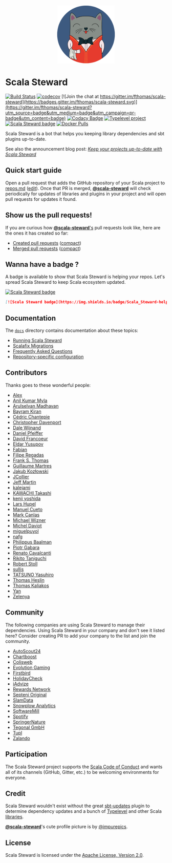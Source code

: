 <p align="center">
<img src="https://github.com/fthomas/scala-steward/raw/master/data/images/scala-steward-logo-circle-0.png" height="180px">
</p>

# Scala Steward
[![Build Status](https://travis-ci.com/fthomas/scala-steward.svg?branch=master)](https://travis-ci.com/fthomas/scala-steward)
[![codecov](https://codecov.io/gh/fthomas/scala-steward/branch/master/graph/badge.svg)](https://codecov.io/gh/fthomas/scala-steward)
[![Join the chat at https://gitter.im/fthomas/scala-steward](https://badges.gitter.im/fthomas/scala-steward.svg)](https://gitter.im/fthomas/scala-steward?utm_source=badge&utm_medium=badge&utm_campaign=pr-badge&utm_content=badge)
[![Codacy Badge](https://api.codacy.com/project/badge/Grade/4573461025c642daa4128b659ee54fc9)](https://www.codacy.com/app/fthomas/scala-steward?utm_source=github.com&amp;utm_medium=referral&amp;utm_content=fthomas/scala-steward&amp;utm_campaign=Badge_Grade)
[![Typelevel project](https://img.shields.io/badge/typelevel-project-brightgreen.svg)](https://typelevel.org/projects/#scala-steward)
[![Scala Steward badge](https://img.shields.io/badge/Scala_Steward-helping-brightgreen.svg?style=flat&logo=data:image/png;base64,iVBORw0KGgoAAAANSUhEUgAAAA4AAAAQCAMAAAARSr4IAAAAVFBMVEUAAACHjojlOy5NWlrKzcYRKjGFjIbp293YycuLa3pYY2LSqql4f3pCUFTgSjNodYRmcXUsPD/NTTbjRS+2jomhgnzNc223cGvZS0HaSD0XLjbaSjElhIr+AAAAAXRSTlMAQObYZgAAAHlJREFUCNdNyosOwyAIhWHAQS1Vt7a77/3fcxxdmv0xwmckutAR1nkm4ggbyEcg/wWmlGLDAA3oL50xi6fk5ffZ3E2E3QfZDCcCN2YtbEWZt+Drc6u6rlqv7Uk0LdKqqr5rk2UCRXOk0vmQKGfc94nOJyQjouF9H/wCc9gECEYfONoAAAAASUVORK5CYII=)](https://scala-steward.org)
[![Docker Pulls](https://img.shields.io/docker/pulls/fthomas/scala-steward.svg?style=flat)](https://hub.docker.com/r/fthomas/scala-steward/)

Scala Steward is a bot that helps you keeping library dependencies
and sbt plugins up-to-date.

See also the announcement blog post:
[*Keep your projects up-to-date with Scala Steward*](https://www.scala-lang.org/blog/2019/07/10/announcing-scala-steward.html)

## Quick start guide

Open a pull request that adds the GitHub repository of your Scala project
to [repos.md](https://github.com/scala-steward-org/repos/blob/master/repos.md)
([edit](https://github.com/scala-steward-org/repos/edit/master/repos.md)).
Once that PR is merged, [**@scala-steward**][@scala-steward] will check
periodically for updates of libraries and plugins in your project and will
open pull requests for updates it found.

## Show us the pull requests!

If you are curious how [**@scala-steward**'s][@scala-steward] pull requests
look like, here are the ones it has created so far:

* [Created pull requests](https://github.com/search?q=author%3Ascala-steward+is%3Apr)
  ([compact](             https://github.com/pulls?q=author%3Ascala-steward+is%3Apr))
* [Merged pull requests]( https://github.com/search?q=author%3Ascala-steward+is%3Amerged+sort%3Aupdated-desc)
  ([compact](             https://github.com/pulls?q=author%3Ascala-steward+is%3Amerged+sort%3Aupdated-desc))

## Wanna have a badge ?

A badge is available to show that Scala Steward is helping your repos.
Let's spread Scala Steward to keep Scala ecosystem updated.

[![Scala Steward badge](https://img.shields.io/badge/Scala_Steward-helping-brightgreen.svg?style=flat&logo=data:image/png;base64,iVBORw0KGgoAAAANSUhEUgAAAA4AAAAQCAMAAAARSr4IAAAAVFBMVEUAAACHjojlOy5NWlrKzcYRKjGFjIbp293YycuLa3pYY2LSqql4f3pCUFTgSjNodYRmcXUsPD/NTTbjRS+2jomhgnzNc223cGvZS0HaSD0XLjbaSjElhIr+AAAAAXRSTlMAQObYZgAAAHlJREFUCNdNyosOwyAIhWHAQS1Vt7a77/3fcxxdmv0xwmckutAR1nkm4ggbyEcg/wWmlGLDAA3oL50xi6fk5ffZ3E2E3QfZDCcCN2YtbEWZt+Drc6u6rlqv7Uk0LdKqqr5rk2UCRXOk0vmQKGfc94nOJyQjouF9H/wCc9gECEYfONoAAAAASUVORK5CYII=)](https://scala-steward.org)

```markdown
[![Scala Steward badge](https://img.shields.io/badge/Scala_Steward-helping-brightgreen.svg?style=flat&logo=data:image/png;base64,iVBORw0KGgoAAAANSUhEUgAAAA4AAAAQCAMAAAARSr4IAAAAVFBMVEUAAACHjojlOy5NWlrKzcYRKjGFjIbp293YycuLa3pYY2LSqql4f3pCUFTgSjNodYRmcXUsPD/NTTbjRS+2jomhgnzNc223cGvZS0HaSD0XLjbaSjElhIr+AAAAAXRSTlMAQObYZgAAAHlJREFUCNdNyosOwyAIhWHAQS1Vt7a77/3fcxxdmv0xwmckutAR1nkm4ggbyEcg/wWmlGLDAA3oL50xi6fk5ffZ3E2E3QfZDCcCN2YtbEWZt+Drc6u6rlqv7Uk0LdKqqr5rk2UCRXOk0vmQKGfc94nOJyQjouF9H/wCc9gECEYfONoAAAAASUVORK5CYII=)](https://scala-steward.org)
```

## Documentation

The [`docs`](docs) directory contains documentation about these topics:

* [Running Scala Steward](docs/running.md)
* [Scalafix Migrations](docs/scalafix-migrations.md)
* [Frequently Asked Questions](docs/faq.md)
* [Repository-specific configuration](docs/repo-specific-configuration.md)

## Contributors

Thanks goes to these wonderful people:

* [Alex](https://github.com/jhnsmth)
* [Anil Kumar Myla](https://github.com/anilkumarmyla)
* [Arulselvan Madhavan](https://github.com/ArulselvanMadhavan)
* [Bayram Kiran](https://github.com/kiranbayram)
* [Cédric Chantepie](https://github.com/cchantep)
* [Christopher Davenport](https://github.com/ChristopherDavenport)
* [Dale Wijnand](https://github.com/dwijnand)
* [Daniel Pfeiffer](https://github.com/dpfeiffer)
* [David Francoeur](https://github.com/daddykotex)
* [Eldar Yusupov](https://github.com/eyusupov)
* [Fabian](https://github.com/fg-devs)
* [Filipe Regadas](https://github.com/regadas)
* [Frank S. Thomas](https://github.com/fthomas)
* [Guillaume Martres](https://github.com/smarter)
* [Jakub Kozłowski](https://github.com/kubukoz)
* [JCollier](https://github.com/Slakah)
* [Jeff Martin](https://github.com/custommonkey)
* [kalejami](https://github.com/kalejami)
* [KAWACHI Takashi](https://github.com/tkawachi)
* [kenji yoshida](https://github.com/xuwei-k)
* [Lars Hupel](https://github.com/larsrh)
* [Manuel Cueto](https://github.com/manuelcueto)
* [Mark Canlas](https://github.com/mcanlas)
* [Michael Wizner](https://github.com/mwz)
* [Michel Daviot](https://github.com/tyrcho)
* [miguelpuyol](https://github.com/miguelpuyol)
* [nafg](https://github.com/nafg)
* [Philippus Baalman](https://github.com/Philippus)
* [Piotr Gabara](https://github.com/pgabara)
* [Renato Cavalcanti](https://github.com/renatocaval)
* [Rikito Taniguchi](https://github.com/tanishiking)
* [Robert Stoll](https://github.com/robstoll)
* [sullis](https://github.com/sullis)
* [TATSUNO Yasuhiro](https://github.com/exoego)
* [Thomas Heslin](https://github.com/tjheslin1)
* [Thomas Kaliakos](https://github.com/thomaska)
* [Yan](https://github.com/yaroot)
* [Zelenya](https://github.com/Zelenya)

## Community

The following companies are using Scala Steward to manage their dependencies.
Using Scala Steward in your company and don't see it listed here?
Consider creating PR to add your company to the list and join the community.

* [AutoScout24](https://www.autoscout24.de/)
* [Chartboost](https://www.chartboost.com/)
* [Colisweb](https://www.colisweb.com/)
* [Evolution Gaming](https://www.evolutiongaming.com/)
* [Firstbird](https://firstbird.com)
* [HolidayCheck](https://github.com/holidaycheck)
* [iAdvize](https://www.iadvize.com/en/)
* [Rewards Network](https://www.rewardsnetwork.com/)
* [Septeni Original](https://www.septeni-original.co.jp)
* [SlamData](https://slamdata.com/)
* [Snowplow Analytics](https://snowplowanalytics.com/)
* [SoftwareMill](https://softwaremill.com)
* [Spotify](https://www.spotify.com)
* [SpringerNature](https://www.springernature.com)
* [Tegonal GmbH](https://tegonal.com)
* [Tupl](https://www.tupl.com)
* [Zalando](https://en.zalando.de/)

## Participation

The Scala Steward project supports the [Scala Code of Conduct][CoC]
and wants all of its channels (GitHub, Gitter, etc.) to be welcoming
environments for everyone.

## Credit

Scala Steward wouldn't exist without the great [sbt-updates][sbt-updates]
plugin to determine dependency updates and a bunch of [Typelevel][Typelevel]
and other Scala [libraries](https://github.com/fthomas/scala-steward/blob/master/project/Dependencies.scala).

[**@scala-steward**][@scala-steward]'s cute profile picture is by
[@impurepics](https://twitter.com/impurepics/).

## License

Scala Steward is licensed under the
[Apache License, Version 2.0](http://www.apache.org/licenses/LICENSE-2.0).

[CoC]: https://github.com/fthomas/scala-steward/blob/master/CODE_OF_CONDUCT.md
[@scala-steward]: https://github.com/scala-steward
[sbt-updates]: https://github.com/rtimush/sbt-updates
[Typelevel]: https://typelevel.org/
